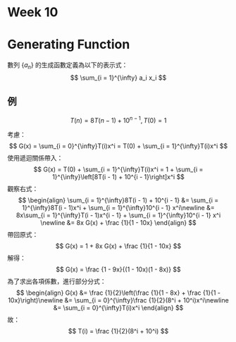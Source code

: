 # Week 10

# Generating Function

數列 $\{a_n\}$ 的生成函數定義為以下的表示式：
$$
\sum_{i = 1}^{\infty} a_i x_i
$$

## 例

$$
T(n) = 8T(n - 1) + 10^{n - 1}, T(0) = 1
$$

考慮：
$$
G(x) = \sum_{i = 0}^{\infty}T(i)x^i = T(0) + \sum_{i = 1}^{\infty}T(i)x^i
$$
使用遞迴關係帶入：
$$
G(x) =  T(0) + \sum_{i = 1}^{\infty}T(i)x^i = 1 + \sum_{i = 1}^{\infty}\left[8T(i - 1) + 10^{i - 1}\right]x^i
$$
觀察右式：
$$
\begin{align}
\sum_{i = 1}^{\infty}8T(i - 1) + 10^{i - 1} &= \sum_{i = 1}^{\infty}8T(i - 1)x^i + \sum_{i = 1}^{\infty}10^{i - 1} x^i\newline
&= 8x\sum_{i = 1}^{\infty}T(i - 1)x^{i - 1} + \sum_{i = 1}^{\infty}10^{i - 1} x^i \newline
&= 8x G(x) + \frac {1}{1 - 10x}
\end{align}
$$
帶回原式：
$$
G(x) = 1 + 8x G(x) + \frac {1}{1 - 10x}
$$
解得：
$$
G(x) = \frac {1 - 9x}{(1 - 10x)(1 - 8x)}
$$
為了求出各項係數，進行部分分式：
$$
\begin{align}
G(x) &= \frac {1}{2}\left(\frac {1}{1 - 8x} + \frac {1}{1 - 10x}\right)\newline
&= \sum_{i = 0}^{\infty}\frac {1}{2}(8^i + 10^i)x^i\newline
&= \sum_{i = 0}^{\infty}T(i)x^i
\end{align}
$$
故：
$$
T(i) = \frac {1}{2}(8^i + 10^i)
$$
